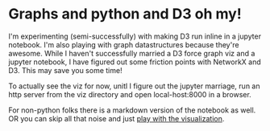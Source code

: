 # Graphs and python and D3 oh my!

I'm experimenting (semi-successfully) with making D3 run inline in a jupyter notebook.  I'm also playing with graph datastructures because they're awesome.  While I haven't successfully married a D3 force graph viz and a jupyter notebook, I have figured out some friction points with NetworkX and D3.  This may save you some time!  

To actually see the viz for now, unitl  I figure out the jupyter marriage, run an http server from the viz directory and open local-host:8000 in a browser.   

For non-python folks there is a markdown version of the notebook as well. OR you can skip all that noise and just [play with the visualization](https://bl.ocks.org/kmix27/22e56293670eec3364b9172fc5575e3e).
